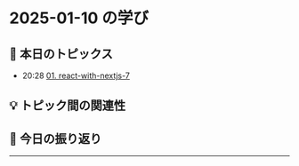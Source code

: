 # 2025-01-10 の学び

## 📝 本日のトピックス

- 20:28 [01. react-with-nextjs-7](./01-react-with-nextjs-7/)

## 💡 トピック間の関連性

## 📌 今日の振り返り

---
